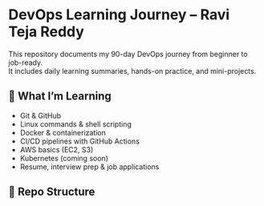 # DevOps Learning Journey – Ravi Teja Reddy

This repository documents my 90-day DevOps journey from beginner to job-ready.  
It includes daily learning summaries, hands-on practice, and mini-projects.

## 🚀 What I’m Learning

- Git & GitHub
- Linux commands & shell scripting
- Docker & containerization
- CI/CD pipelines with GitHub Actions
- AWS basics (EC2, S3)
- Kubernetes (coming soon)
- Resume, interview prep & job applications

## 📁 Repo Structure

